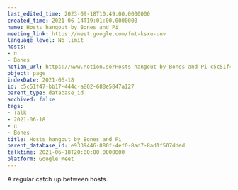 ```yaml
---
last_edited_time: 2023-09-18T10:49:00.0000000
created_time: 2021-06-14T19:01:00.0000000
name: Hosts hangout by Bones and Pi
meeting_link: https://meet.google.com/fmt-ksxu-uuv
language_level: No limit
hosts:
- π
- Bones
notion_url: https://www.notion.so/Hosts-hangout-by-Bones-and-Pi-c5c51f47bb17444ca802688e5847a127
object: page
indexDate: 2021-06-18
id: c5c51f47-bb17-444c-a802-688e5847a127
parent_type: database_id
archived: false
tags:
- Talk
- 2021-06-18
- π
- Bones
title: Hosts hangout by Bones and Pi
parent_database_id: e9339446-880f-4ef0-8ad7-8ad1f507dded
talktime: 2021-06-18T20:00:00.0000000
platform: Google Meet
---
```


A regular catch up between hosts.


